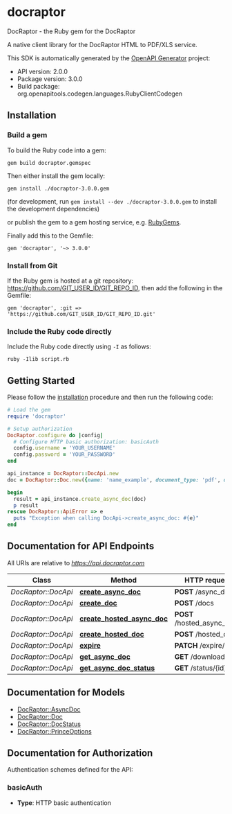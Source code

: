 # docraptor

DocRaptor - the Ruby gem for the DocRaptor

A native client library for the DocRaptor HTML to PDF/XLS service.

This SDK is automatically generated by the [OpenAPI Generator](https://openapi-generator.tech) project:

- API version: 2.0.0
- Package version: 3.0.0
- Build package: org.openapitools.codegen.languages.RubyClientCodegen

## Installation

### Build a gem

To build the Ruby code into a gem:

```shell
gem build docraptor.gemspec
```

Then either install the gem locally:

```shell
gem install ./docraptor-3.0.0.gem
```

(for development, run `gem install --dev ./docraptor-3.0.0.gem` to install the development dependencies)

or publish the gem to a gem hosting service, e.g. [RubyGems](https://rubygems.org/).

Finally add this to the Gemfile:

    gem 'docraptor', '~> 3.0.0'

### Install from Git

If the Ruby gem is hosted at a git repository: https://github.com/GIT_USER_ID/GIT_REPO_ID, then add the following in the Gemfile:

    gem 'docraptor', :git => 'https://github.com/GIT_USER_ID/GIT_REPO_ID.git'

### Include the Ruby code directly

Include the Ruby code directly using `-I` as follows:

```shell
ruby -Ilib script.rb
```

## Getting Started

Please follow the [installation](#installation) procedure and then run the following code:

```ruby
# Load the gem
require 'docraptor'

# Setup authorization
DocRaptor.configure do |config|
  # Configure HTTP basic authorization: basicAuth
  config.username = 'YOUR_USERNAME'
  config.password = 'YOUR_PASSWORD'
end

api_instance = DocRaptor::DocApi.new
doc = DocRaptor::Doc.new({name: 'name_example', document_type: 'pdf', document_content: 'document_content_example'}) # Doc | The document to be created.

begin
  result = api_instance.create_async_doc(doc)
  p result
rescue DocRaptor::ApiError => e
  puts "Exception when calling DocApi->create_async_doc: #{e}"
end

```

## Documentation for API Endpoints

All URIs are relative to *https://api.docraptor.com*

Class | Method | HTTP request | Description
------------ | ------------- | ------------- | -------------
*DocRaptor::DocApi* | [**create_async_doc**](docs/DocApi.md#create_async_doc) | **POST** /async_docs | 
*DocRaptor::DocApi* | [**create_doc**](docs/DocApi.md#create_doc) | **POST** /docs | 
*DocRaptor::DocApi* | [**create_hosted_async_doc**](docs/DocApi.md#create_hosted_async_doc) | **POST** /hosted_async_docs | 
*DocRaptor::DocApi* | [**create_hosted_doc**](docs/DocApi.md#create_hosted_doc) | **POST** /hosted_docs | 
*DocRaptor::DocApi* | [**expire**](docs/DocApi.md#expire) | **PATCH** /expire/{id} | 
*DocRaptor::DocApi* | [**get_async_doc**](docs/DocApi.md#get_async_doc) | **GET** /download/{id} | 
*DocRaptor::DocApi* | [**get_async_doc_status**](docs/DocApi.md#get_async_doc_status) | **GET** /status/{id} | 


## Documentation for Models

 - [DocRaptor::AsyncDoc](docs/AsyncDoc.md)
 - [DocRaptor::Doc](docs/Doc.md)
 - [DocRaptor::DocStatus](docs/DocStatus.md)
 - [DocRaptor::PrinceOptions](docs/PrinceOptions.md)


## Documentation for Authorization


Authentication schemes defined for the API:
### basicAuth

- **Type**: HTTP basic authentication

